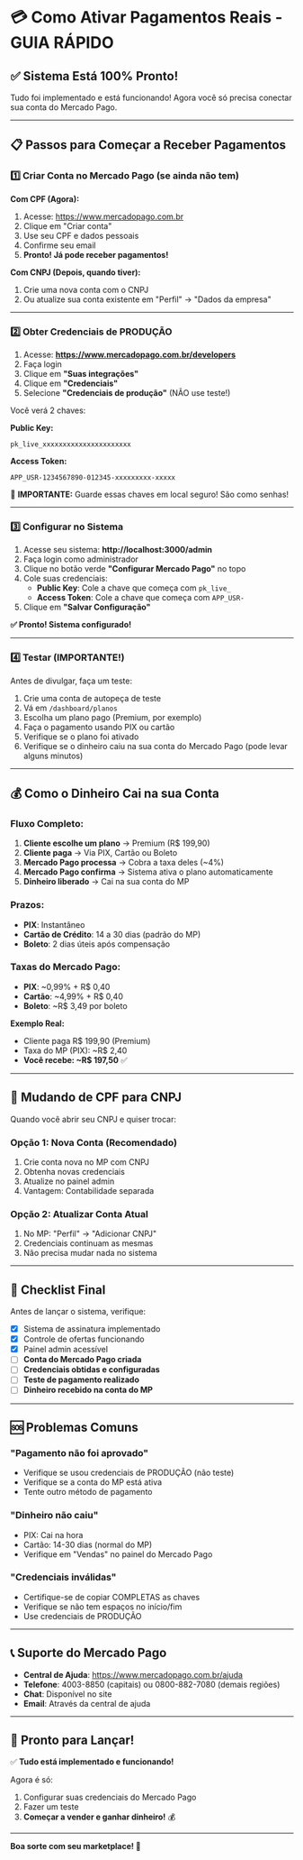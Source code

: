 # 💳 Como Ativar Pagamentos Reais - GUIA RÁPIDO

## ✅ Sistema Está 100% Pronto!

Tudo foi implementado e está funcionando! Agora você só precisa conectar sua conta do Mercado Pago.

---

## 📋 Passos para Começar a Receber Pagamentos

### 1️⃣ Criar Conta no Mercado Pago (se ainda não tem)

**Com CPF (Agora):**
1. Acesse: https://www.mercadopago.com.br
2. Clique em "Criar conta"
3. Use seu CPF e dados pessoais
4. Confirme seu email
5. **Pronto! Já pode receber pagamentos!**

**Com CNPJ (Depois, quando tiver):**
1. Crie uma nova conta com o CNPJ
2. Ou atualize sua conta existente em "Perfil" → "Dados da empresa"

---

### 2️⃣ Obter Credenciais de PRODUÇÃO

1. Acesse: **https://www.mercadopago.com.br/developers**
2. Faça login
3. Clique em **"Suas integrações"**
4. Clique em **"Credenciais"**
5. Selecione **"Credenciais de produção"** (NÃO use teste!)

Você verá 2 chaves:

**Public Key:**
```
pk_live_xxxxxxxxxxxxxxxxxxxxxx
```

**Access Token:**
```
APP_USR-1234567890-012345-xxxxxxxxx-xxxxx
```

🚨 **IMPORTANTE:** Guarde essas chaves em local seguro! São como senhas!

---

### 3️⃣ Configurar no Sistema

1. Acesse seu sistema: **http://localhost:3000/admin**
2. Faça login como administrador
3. Clique no botão verde **"Configurar Mercado Pago"** no topo
4. Cole suas credenciais:
   - **Public Key**: Cole a chave que começa com `pk_live_`
   - **Access Token**: Cole a chave que começa com `APP_USR-`
5. Clique em **"Salvar Configuração"**

**✅ Pronto! Sistema configurado!**

---

### 4️⃣ Testar (IMPORTANTE!)

Antes de divulgar, faça um teste:

1. Crie uma conta de autopeça de teste
2. Vá em `/dashboard/planos`
3. Escolha um plano pago (Premium, por exemplo)
4. Faça o pagamento usando PIX ou cartão
5. Verifique se o plano foi ativado
6. Verifique se o dinheiro caiu na sua conta do Mercado Pago (pode levar alguns minutos)

---

## 💰 Como o Dinheiro Cai na sua Conta

### Fluxo Completo:

1. **Cliente escolhe um plano** → Premium (R$ 199,90)
2. **Cliente paga** → Via PIX, Cartão ou Boleto
3. **Mercado Pago processa** → Cobra a taxa deles (~4%)
4. **Mercado Pago confirma** → Sistema ativa o plano automaticamente
5. **Dinheiro liberado** → Cai na sua conta do MP

### Prazos:
- **PIX**: Instantâneo
- **Cartão de Crédito**: 14 a 30 dias (padrão do MP)
- **Boleto**: 2 dias úteis após compensação

### Taxas do Mercado Pago:
- **PIX**: ~0,99% + R$ 0,40
- **Cartão**: ~4,99% + R$ 0,40  
- **Boleto**: ~R$ 3,49 por boleto

**Exemplo Real:**
- Cliente paga R$ 199,90 (Premium)
- Taxa do MP (PIX): ~R$ 2,40
- **Você recebe: ~R$ 197,50** ✅

---

## 🔄 Mudando de CPF para CNPJ

Quando você abrir seu CNPJ e quiser trocar:

### Opção 1: Nova Conta (Recomendado)
1. Crie conta nova no MP com CNPJ
2. Obtenha novas credenciais
3. Atualize no painel admin
4. Vantagem: Contabilidade separada

### Opção 2: Atualizar Conta Atual
1. No MP: "Perfil" → "Adicionar CNPJ"
2. Credenciais continuam as mesmas
3. Não precisa mudar nada no sistema

---

## 🎯 Checklist Final

Antes de lançar o sistema, verifique:

- [x] Sistema de assinatura implementado
- [x] Controle de ofertas funcionando
- [x] Painel admin acessível
- [ ] **Conta do Mercado Pago criada**
- [ ] **Credenciais obtidas e configuradas**
- [ ] **Teste de pagamento realizado**
- [ ] **Dinheiro recebido na conta do MP**

---

## 🆘 Problemas Comuns

### "Pagamento não foi aprovado"
- Verifique se usou credenciais de PRODUÇÃO (não teste)
- Verifique se a conta do MP está ativa
- Tente outro método de pagamento

### "Dinheiro não caiu"
- PIX: Cai na hora
- Cartão: 14-30 dias (normal do MP)
- Verifique em "Vendas" no painel do Mercado Pago

### "Credenciais inválidas"
- Certifique-se de copiar COMPLETAS as chaves
- Verifique se não tem espaços no início/fim
- Use credenciais de PRODUÇÃO

---

## 📞 Suporte do Mercado Pago

- **Central de Ajuda**: https://www.mercadopago.com.br/ajuda
- **Telefone**: 4003-8850 (capitais) ou 0800-882-7080 (demais regiões)
- **Chat**: Disponível no site
- **Email**: Através da central de ajuda

---

## 🚀 Pronto para Lançar!

✅ **Tudo está implementado e funcionando!**

Agora é só:
1. Configurar suas credenciais do Mercado Pago
2. Fazer um teste
3. **Começar a vender e ganhar dinheiro!** 💰

---

**Boa sorte com seu marketplace! 🎉**

